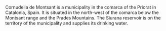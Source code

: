 Cornudella de Montsant is a municipality in the comarca of the Priorat in Catalonia, Spain. It is situated in the north-west of the comarca below the Montsant range and the Prades Mountains. The Siurana reservoir is on the territory of the municipality and supplies its drinking water.